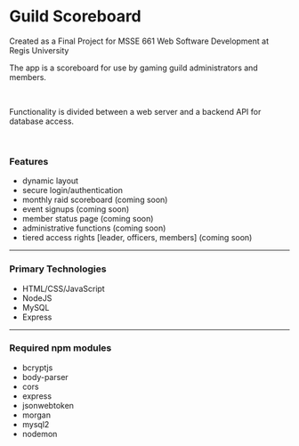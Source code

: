 # Guild Scoreboard

Created as a Final Project for 
MSSE 661 Web Software Development
at Regis University
<br>

<p>The app is a scoreboard for use by gaming guild administrators and members.</p>
<br>
<p>Functionality is divided between a web server and a backend API for database access.</p>
<br>

### Features
- dynamic layout
- secure login/authentication
- monthly raid scoreboard (coming soon)
- event signups (coming soon)
- member status page (coming soon)
- administrative functions (coming soon)
- tiered access rights [leader, officers, members] (coming soon)
---

  ### Primary Technologies
  - HTML/CSS/JavaScript
  - NodeJS
  - MySQL
  - Express
---
 
### Required npm modules
- bcryptjs
- body-parser
- cors
- express
- jsonwebtoken
- morgan
- mysql2
- nodemon
  

